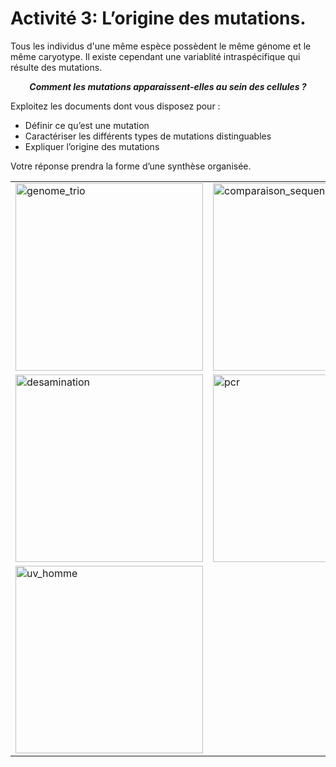 # Activité 3: L’origine des mutations.

Tous les individus d'une même espèce possèdent le même génome et le même caryotype. Il existe cependant une variablité intraspécifique qui résulte des mutations.

***<p align=center>Comment les mutations apparaissent-elles au sein des cellules ?</p>***

Exploitez les documents dont vous disposez pour :

- Définir ce qu’est une mutation
- Caractériser les différents types de mutations distinguables
- Expliquer l’origine des mutations

Votre réponse prendra la forme d’une synthèse organisée.



<div align=center>

<table>


<tr>

<td><a href="https://ipfs.io/ipfs/QmZCaCNY4ks6xH6amHrMF6fk8FqRQbAMvBrYFPYc78C3rg"><img src="https://ipfs.io/ipfs/QmZCaCNY4ks6xH6amHrMF6fk8FqRQbAMvBrYFPYc78C3rg" alt="genome_trio" width=300></td>

<td><a href="https://ipfs.io/ipfs/QmdhVD7RqGzW5tbLfd8n4VhDpAB9CtT45NNAnSqwivcx96"><img src="https://ipfs.io/ipfs/QmdhVD7RqGzW5tbLfd8n4VhDpAB9CtT45NNAnSqwivcx96" alt="comparaison_sequences" width=300></td> 

<td><a href="https://ipfs.io/ipfs/QmapsMygVV1ffcJdXpXno7JgtwL7Hv83k9zADRiGKgFetU"><img src="https://ipfs.io/ipfs/QmapsMygVV1ffcJdXpXno7JgtwL7Hv83k9zADRiGKgFetU" alt="uv_levure" width=300></td> 

</tr>




<tr>

<td><a href="https://ipfs.io/ipfs/QmS9G1VLkC5oej2QVMAQDLe6FiQr8CM1ApzqbrVHGnzUcj"><img src="https://ipfs.io/ipfs/QmS9G1VLkC5oej2QVMAQDLe6FiQr8CM1ApzqbrVHGnzUcj" alt="desamination" width=300></td>

<td><a href="https://ipfs.io/ipfs/QmU94dVKhWHjxaKdJExrkgR6QtKNZwCiZG658KwGPFhGfN"><img src="https://ipfs.io/ipfs/QmU94dVKhWHjxaKdJExrkgR6QtKNZwCiZG658KwGPFhGfN" alt="pcr" width=300></td>

<td><a href="https://ipfs.io/ipfs/QmYDJbBzmhTsHqkZvXW5Ho88ywT5t42mvdkmtHamTkDTbq"><img src="https://ipfs.io/ipfs/QmYDJbBzmhTsHqkZvXW5Ho88ywT5t42mvdkmtHamTkDTbq" alt="uv_dTT" width=300></td> 

</tr>



<tr>

<td><a href="https://ipfs.io/ipfs/QmbFjRwRmbTtxoCD4yfnjUZ7vMS7dbxfNfwsW4Q2qawPyX"><img src="https://ipfs.io/ipfs/QmbFjRwRmbTtxoCD4yfnjUZ7vMS7dbxfNfwsW4Q2qawPyX" alt="uv_homme" width=300></td> 

<td></td> 

<td></td> 

</tr>

</table>

</div>
